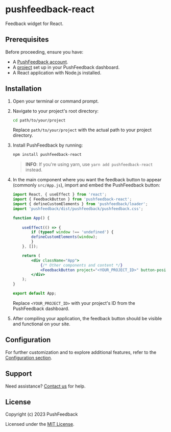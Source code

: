 # pushfeedback-react

Feedback widget for React.

## Prerequisites

Before proceeding, ensure you have:

- A [PushFeedback account](https://app.pushfeedback.com/accounts/signup/).
- A [project](https://docs.pushfeedback.com/#2-create-a-project) set up in your PushFeedback dashboard. 
- A React application with Node.js installed.

## Installation

1. Open your terminal or command prompt.
2. Navigate to your project's root directory:

    ```bash
    cd path/to/your/project
    ```

    Replace `path/to/your/project` with the actual path to your project directory.

3. Install PushFeedback by running:

    ```bash
    npm install pushfeedback-react
    ```

    > **INFO**: If you're using yarn, use `yarn add pushfeedback-react` instead.

1. In the main component where you want the feedback button to appear (commonly `src/App.js`), import and embed the PushFeedback button:

    ```jsx
    import React, { useEffect } from 'react';
    import { FeedbackButton } from 'pushfeedback-react';
    import { defineCustomElements } from 'pushfeedback/loader';
    import 'pushfeedback/dist/pushfeedback/pushfeedback.css';

    function App() {
        
        useEffect(() => {
            if (typeof window !== 'undefined') {
            defineCustomElements(window);
            }
        }, []);

        return (
            <div className="App">
                {/* Other components and content */}
                <FeedbackButton project="<YOUR_PROJECT_ID>" button-position="bottom-right" modal-position="bottom-right" button-style="light">Feedback</FeedbackButton>
            </div>
        );
    }

    export default App;
    ```

    Replace `<YOUR_PROJECT_ID>` with your project's ID from the PushFeedback dashboard.

5. After compiling your application, the feedback button should be visible and functional on your site.

## Configuration

For further customization and to explore additional features, refer to the [Configuration section](https://docs.pushfeedback.com/category/configuration).

## Support

Need assistance? [Contact us](https://docs.pushfeedback.com/support) for help.

## License

Copyright (c) 2023 PushFeedback

Licensed under the [MIT License](LICENSE.md).

